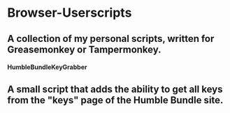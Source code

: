 # Browser-Userscripts
A collection of my personal scripts, written for Greasemonkey or Tampermonkey.
------
#### HumbleBundleKeyGrabber
A small script that adds the ability to get all keys from the "keys" page of the Humble Bundle site.
------
